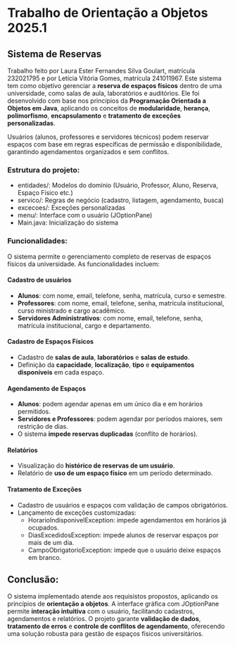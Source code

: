 # Trabalho de Orientação a Objetos 2025.1
## Sistema de Reservas
Trabalho feito por Laura Ester Fernandes Silva Goulart, matrícula 232021795 e por Letícia Vitória Gomes, matrícula 241011967. Este sistema tem como objetivo gerenciar a **reserva de espaços físicos** dentro de uma universidade, como salas de aula, laboratórios e auditórios. Ele foi desenvolvido com base nos princípios da **Programação Orientada a Objetos em Java**, aplicando os conceitos de **modularidade**, **herança**, **polimorfismo**, **encapsulamento** e **tratamento de exceções personalizadas**.

Usuários (alunos, professores e servidores técnicos) podem reservar espaços com base em regras específicas de permissão e disponibilidade, garantindo agendamentos organizados e sem conflitos.

### Estrutura do projeto: 

- entidades/: Modelos do domínio (Usuário, Professor, Aluno, Reserva, Espaço Físico etc.)
- servico/: Regras de negócio (cadastro, listagem, agendamento, busca)
- excecoes/: Exceções personalizadas
- menu/: Interface com o usuário (JOptionPane)
- Main.java: Inicialização do sistema

### Funcionalidades: 
O sistema permite o gerenciamento completo de reservas de espaços físicos da universidade. As funcionalidades incluem:

#### Cadastro de usuários
- **Alunos**: com nome, email, telefone, senha, matrícula, curso e semestre.
- **Professores**: com nome, email, telefone, senha, matrícula institucional, curso ministrado e cargo acadêmico.
- **Servidores Administrativos**: com nome, email, telefone, senha, matrícula institucional, cargo e departamento.

#### Cadastro de Espaços Físicos 
- Cadastro de **salas de aula**, **laboratórios** e **salas de estudo**.
- Definição da **capacidade**, **localização**, **tipo** e **equipamentos disponíveis** em cada espaço.

#### Agendamento de Espaços
- **Alunos**: podem agendar apenas em um único dia e em horários permitidos.
- **Servidores e Professores**: podem agendar por períodos maiores, sem restrição de dias.
- O sistema **impede reservas duplicadas** (conflito de horários).

#### Relatórios
- Visualização do **histórico de reservas de um usuário**.
- Relatório de **uso de um espaço físico** em um período determinado.

#### Tratamento de Exceções
- Cadastro de usuários e espaços com validação de campos obrigatórios.
- Lançamento de exceções customizadas:
  - HorarioIndisponivelException: impede agendamentos em horários já ocupados.
  - DiasExcedidosException: impede alunos de reservar espaços por mais de um dia.
  - CampoObrigatorioException:  impede que o usuário deixe espaços em branco.
 
## Conclusão: 
O sistema implementado atende aos requisistos propostos, aplicando os princípios de **orientação a objetos**. A interface gráfica com JOptionPane permite **interação intuitiva** com o usuário, facilitando cadastros, agendamentos e relatórios. O projeto garante **validação de dados**, **tratamento de erros** e **controle de conflitos de agendamento**, oferecendo uma solução robusta para gestão de espaços físicos universitários.
